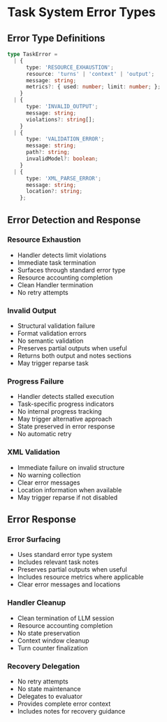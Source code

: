 # Task System Error Types

## Error Type Definitions
```typescript
type TaskError = 
  | { 
      type: 'RESOURCE_EXHAUSTION';
      resource: 'turns' | 'context' | 'output';
      message: string;
      metrics?: { used: number; limit: number; };
    }
  | { 
      type: 'INVALID_OUTPUT';
      message: string;
      violations?: string[];
    }
  | { 
      type: 'VALIDATION_ERROR';
      message: string;
      path?: string;
      invalidModel?: boolean;
    }
  | { 
      type: 'XML_PARSE_ERROR';
      message: string;
      location?: string;
    };
```

## Error Detection and Response

### Resource Exhaustion
- Handler detects limit violations
- Immediate task termination
- Surfaces through standard error type
- Resource accounting completion
- Clean Handler termination
- No retry attempts

### Invalid Output
- Structural validation failure
- Format validation errors
- No semantic validation
- Preserves partial outputs when useful
- Returns both output and notes sections
- May trigger reparse task

### Progress Failure
- Handler detects stalled execution
- Task-specific progress indicators
- No internal progress tracking
- May trigger alternative approach
- State preserved in error response
- No automatic retry

### XML Validation
- Immediate failure on invalid structure
- No warning collection
- Clear error messages
- Location information when available
- May trigger reparse if not disabled

## Error Response
### Error Surfacing
- Uses standard error type system
- Includes relevant task notes
- Preserves partial outputs when useful
- Includes resource metrics where applicable
- Clear error messages and locations

### Handler Cleanup
- Clean termination of LLM session
- Resource accounting completion
- No state preservation
- Context window cleanup
- Turn counter finalization

### Recovery Delegation
- No retry attempts
- No state maintenance
- Delegates to evaluator
- Provides complete error context
- Includes notes for recovery guidance